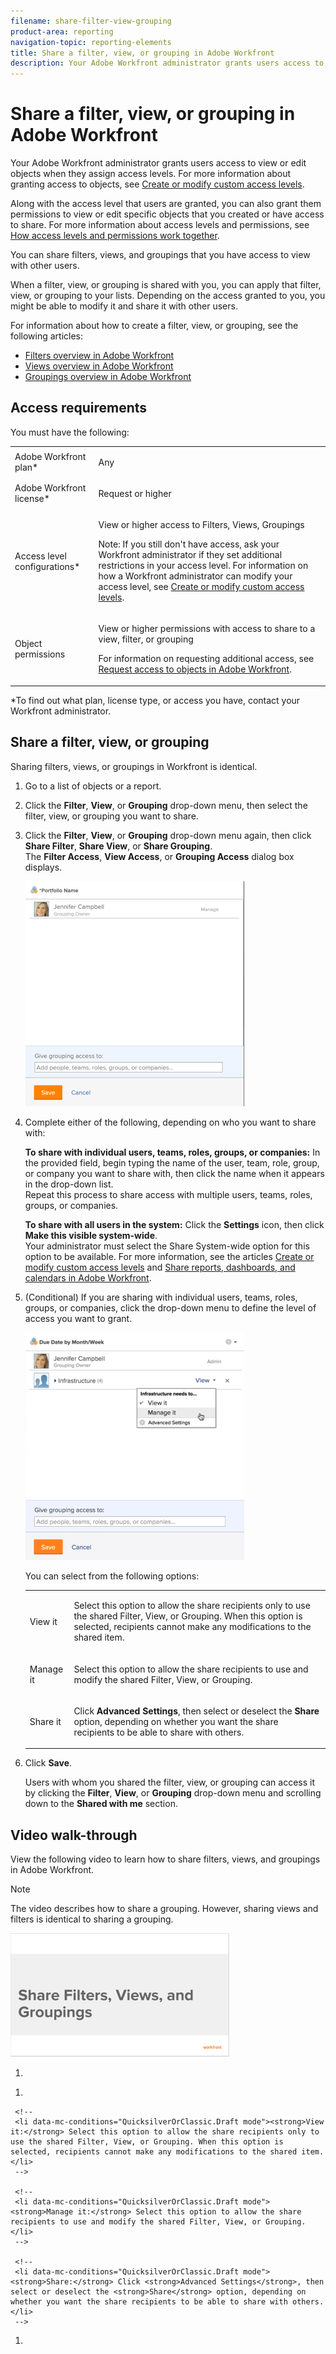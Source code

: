 ```yaml
---
filename: share-filter-view-grouping
product-area: reporting
navigation-topic: reporting-elements
title: Share a filter, view, or grouping in Adobe Workfront
description: Your Adobe Workfront administrator grants users access to view or edit objects when they assign access levels. For more information about granting access to objects, see Create or modify custom access levels.
---
```


# Share a filter, view, or grouping in Adobe Workfront

Your Adobe Workfront administrator grants users access to view or edit objects when they assign access levels. For more information about granting access to objects, see [Create or modify custom access levels](../../../administration-and-setup/add-users/configure-and-grant-access/create-modify-access-levels.md).

Along with the access level that users are granted, you can also grant them permissions to view or edit specific objects that you created or have access to share. For more information about access levels and permissions, see [How access levels and permissions work together](../../../administration-and-setup/add-users/access-levels-and-object-permissions/how-access-levels-permissions-work-together.md).

You can share filters, views, and groupings that you have access to view with other users.

When a filter, view, or grouping is shared with you, you can apply that filter, view, or grouping to your lists. Depending on the access granted to you, you might be able to modify it and share it with other users.

For information about how to create a filter, view, or grouping, see the following articles:

* [Filters overview in Adobe Workfront](../../../reports-and-dashboards/reports/reporting-elements/filters-overview.md) 
* [Views overview in Adobe Workfront](../../../reports-and-dashboards/reports/reporting-elements/views-overview.md) 
* [Groupings overview in Adobe Workfront](../../../reports-and-dashboards/reports/reporting-elements/groupings-overview.md)

## Access requirements

You must have the following:

<table cellspacing="0"> 
 <col> 
 <col> 
 <tbody> 
  <tr> 
   <td role="rowheader">Adobe Workfront plan*</td> 
   <td> <p>Any </p> </td> 
  </tr> 
  <tr> 
   <td role="rowheader">Adobe Workfront license*</td> 
   <td> <p>Request or higher</p> </td> 
  </tr> 
  <tr> 
   <td role="rowheader">Access level configurations*</td> 
   <td> <p>View or higher access to&nbsp;Filters, Views, Groupings</p> <p>Note: If you still don't have access, ask your Workfront administrator if they set additional restrictions in your access level. For information on how a Workfront administrator can modify your access level, see <a href="../../../administration-and-setup/add-users/configure-and-grant-access/create-modify-access-levels.md" class="MCXref xref">Create or modify custom access levels</a>.</p> </td> 
  </tr> 
  <tr> 
   <td role="rowheader">Object permissions</td> 
   <td> <p>View or higher permissions with access to share to a view, filter, or grouping</p> <p>For information on requesting additional access, see <a href="../../../workfront-basics/grant-and-request-access-to-objects/request-access.md" class="MCXref xref">Request access to objects in Adobe Workfront</a>.</p> </td> 
  </tr> 
 </tbody> 
</table>

&#42;To find out what plan, license type, or access you have, contact your Workfront administrator.

## Share a filter, view, or grouping

Sharing filters, views, or groupings in Workfront is identical.

1. Go to a list of objects or a report.
1. Click the **Filter**, **View**, or **Grouping** drop-down menu, then select the filter, view, or grouping you want to share.
1. Click the **Filter**, **View**, or **Grouping** drop-down menu again, then click **Share Filter**, **Share View**, or **Share Grouping**.  
   The **Filter Access**, **View Access**, or **Grouping Access** dialog box displays.

   ![](assets/share-grouping-user-list-350x360.png)

1. Complete either of the following, depending on who you want to share with:

   **To share with individual users, teams, roles, groups, or companies:** In the provided field, begin typing the name of the user, team, role, group, or company you want to share with, then click the name when it appears in the drop-down list.  
   Repeat this process to share access with multiple users, teams, roles, groups, or companies.

   **To share with all users in the system:** Click the **Settings** icon, then click **Make this visible system-wide**.  
   Your administrator must select the Share System-wide option for this option to be available. For more information, see the articles [Create or modify custom access levels](../../../administration-and-setup/add-users/configure-and-grant-access/create-modify-access-levels.md) and [Share reports, dashboards, and calendars in Adobe Workfront](../../../workfront-basics/grant-and-request-access-to-objects/permissions-reports-dashboards-calendars.md).

1. (Conditional) If you are sharing with individual users, teams, roles, groups, or companies, click the drop-down menu to define the level of access you want to grant.

   ![](assets/share-grouping-with-team-view-access-in-list-350x364.png)

   You can select from the following options:

   <table cellspacing="0"> 
    <col> 
    <col> 
    <tbody> 
     <tr> 
      <td role="rowheader">View it</td> 
      <td> <p>Select this option to allow the share recipients only to use the shared Filter, View, or Grouping. When this option is selected, recipients cannot make any modifications to the shared item.</p> </td> 
     </tr> 
     <tr> 
      <td role="rowheader">Manage it</td> 
      <td> <p>Select this option to allow the share recipients to use and modify the shared Filter, View, or Grouping.</p> </td> 
     </tr> 
     <tr> 
      <td role="rowheader">Share it</td> 
      <td> <p>Click <strong>Advanced Settings</strong>, then select or deselect the <strong>Share</strong> option, depending on whether you want the share recipients to be able to share with others.</p> </td> 
     </tr> 
    </tbody> 
   </table>

1. Click **Save**.

   Users with whom you shared the filter, view, or grouping can access it by clicking the **Filter**, **View**, or **Grouping** drop-down menu and scrolling down to the **Shared with me** section.

## Video walk-through

View the following video to learn how to share filters, views, and groupings in Adobe Workfront.

>[!NOTE]
>
>The video describes how to share a grouping. However, sharing views and filters is identical to sharing a grouping.

[ ![](assets/video-share-reporting-elements-350x198.png)](https://workfront-video.wistia.com/medias/wj9snapqio)

<!--
<h2 data-mc-conditions="QuicksilverOrClassic.Draft mode"><a name="Addition"></a>Additional information</h2>
-->

<!--
<p data-mc-conditions="QuicksilverOrClassic.Draft mode">See also:</p>
-->

  <!--
  <li data-mc-conditions="QuicksilverOrClassic.Draft mode"><a href="../../../reports-and-dashboards/reports/reporting-elements/reporting-elements-filters-views-groupings.md" class="MCXref xref">Reporting elements: filters, views, and groupings</a> </li>
  -->

  <!--
  <li data-mc-conditions="QuicksilverOrClassic.Draft mode"><a href="../../../reports-and-dashboards/reports/creating-and-managing-reports/create-custom-report.md" class="MCXref xref">Create a custom report</a> </li>
  -->

  <!--
  <li data-mc-conditions="QuicksilverOrClassic.Draft mode"><a href="../../../reports-and-dashboards/reports/reporting-elements/create-groupings.md" class="MCXref xref">Create groupings in Adobe Workfront</a> </li>
  -->

  <!--
  <li data-mc-conditions="QuicksilverOrClassic.Draft mode"><a href="../../../reports-and-dashboards/reports/reporting-elements/edit-existing-groupings.md" class="MCXref xref">Edit existing groupings</a> </li>
  -->

  <!--
  <li data-mc-conditions="QuicksilverOrClassic.Draft mode"><a href="../../../reports-and-dashboards/reports/reporting-elements/filters-overview.md" class="MCXref xref">Filters overview in Adobe Workfront</a> </li>
  -->

  <!--
  <li data-mc-conditions="QuicksilverOrClassic.Draft mode"><a href="../../../reports-and-dashboards/reports/reporting-elements/views-overview.md" class="MCXref xref">Views overview in Adobe Workfront</a> </li>
  -->

  <!--
  <li data-mc-conditions="QuicksilverOrClassic.Draft mode"><a href="../../../reports-and-dashboards/reports/reporting-elements/groupings-overview.md" class="MCXref xref">Groupings overview in Adobe Workfront</a> </li>
  -->

<!--
<p data-mc-conditions="QuicksilverOrClassic.Draft mode">Old content</p>
-->

<!--
<p data-mc-conditions="QuicksilverOrClassic.Draft mode">You can share Filters, Views, and Groupings with other users.</p>
-->

<!--
<p data-mc-conditions="QuicksilverOrClassic.Draft mode">When a Filter, View, or Grouping is shared with you, you can apply that Filter, View, or Grouping to your lists. Depending on the access granted to you, you might be able to modify it and share it with other users.</p>
-->

<!--
<p data-mc-conditions="QuicksilverOrClassic.Draft mode">For information about how to create a Filter, View, or Grouping, see <a href="../../../reports-and-dashboards/reports/reporting-elements/filters-overview.md" class="MCXref xref">Filters overview in Adobe Workfront</a> <a href="../../../reports-and-dashboards/reports/reporting-elements/views-overview.md" class="MCXref xref">Views overview in Adobe Workfront</a> and <a href="../../../reports-and-dashboards/reports/reporting-elements/groupings-overview.md" class="MCXref xref">Groupings overview in Adobe Workfront</a>.</p>
-->

  <!--
  <li data-mc-conditions="QuicksilverOrClassic.Draft mode"><a href="#sharing-a-filter-view-or-grouping" class="MCXref xref">Sharing a Filter, View, or Grouping</a> </li>
  -->

  <!--
  <li data-mc-conditions="QuicksilverOrClassic.Draft mode"><a href="#viewing-a-filter-view-or-grouping-that-has-been-shared-with-you" class="MCXref xref">Viewing a Filter, View, or Grouping That Has Been Shared with You</a> </li>
  -->

  <!--
  <li data-mc-conditions="QuicksilverOrClassic.Draft mode"><a href="#removing-a-shared-filter-view-or-grouping" class="MCXref xref">Removing a Shared Filter, View, or Grouping</a> </li>
  -->

<!--
<h2 data-mc-conditions="QuicksilverOrClassic.Draft mode"><a name="sharing-a-filter-view-or-grouping"></a>Sharing a Filter, View, or Grouping</h2>
-->

   <!--
   <li value="1" data-mc-conditions="QuicksilverOrClassic.Draft mode">Click the <strong>Filter</strong>, <strong>View</strong>, or <strong>Grouping</strong> drop-down menu, then select the Filter, View, or Grouping you want to share.</li>
   -->

   <!--
   <li value="2" data-mc-conditions="QuicksilverOrClassic.Draft mode">Click the <strong>Filter</strong>, <strong>View</strong>, or <strong>Grouping</strong> drop-down menu again, then click <strong>Share Filter</strong>, <strong>Share View</strong>, or <strong>Share Grouping</strong>.<br>The Filter Access, View Access, or Grouping Access dialog box is displayed.<br><img src="assets/share-filterviewgrouping-350x382.png" alt="" style="width: 350;height: 382;"></li>
   -->

1. 

   <!--
   <p data-mc-conditions="QuicksilverOrClassic.Draft mode">Complete either of the following, depending on who you want to share with:</p>
   -->

   <!--
   <p data-mc-conditions="QuicksilverOrClassic.Draft mode"><strong>To share with individual users, teams, roles, groups, or companies:</strong> In the provided field, begin typing the name of the user, team, role, group, or company you want to share with, then click the name when it appears in the drop-down list.<br>Repeat this process to share access with multiple users, teams, roles, groups, or companies.</p>
   -->

   <!--
   <p data-mc-conditions="QuicksilverOrClassic.Draft mode"><strong>To share with all users in the system:</strong> Click the <strong>Settings</strong> icon, then click <strong>Make this visible system-wide</strong>.<br>Your administrator must select the Share System-wide option for this option to be available. For more information, see <a href="../../../administration-and-setup/add-users/configure-and-grant-access/create-modify-access-levels.md" class="MCXref xref">Create or modify custom access levels</a> and <a href="../../../workfront-basics/grant-and-request-access-to-objects/permissions-reports-dashboards-calendars.md" class="MCXref xref">Share reports, dashboards, and calendars in Adobe Workfront</a>.</p>
   -->

1. 

   <!--
   <p data-mc-conditions="QuicksilverOrClassic.Draft mode">(Conditional) If you are sharing with individual users, teams, roles, groups, or companies, click the drop-down menu to define the level of access you want to grant.<br><img src="assets/share-filterviewgrouping-dropdown-350x380.png" alt="" style="width: 350;height: 380;"></p>
   -->

   <!--
   <p data-mc-conditions="QuicksilverOrClassic.Draft mode">You can select from the following options:</p>
   -->

     <!--   
     <li data-mc-conditions="QuicksilverOrClassic.Draft mode"><strong>View it:</strong> Select this option to allow the share recipients only to use the shared Filter, View, or Grouping. When this option is selected, recipients cannot make any modifications to the shared item.</li>   
     -->

     <!--   
     <li data-mc-conditions="QuicksilverOrClassic.Draft mode"><strong>Manage it:</strong> Select this option to allow the share recipients to use and modify the shared Filter, View, or Grouping.</li>   
     -->

     <!--   
     <li data-mc-conditions="QuicksilverOrClassic.Draft mode"><strong>Share:</strong> Click <strong>Advanced Settings</strong>, then select or deselect the <strong>Share</strong> option, depending on whether you want the share recipients to be able to share with others.</li>   
     -->

1. 

   <!--
   <p data-mc-conditions="QuicksilverOrClassic.Draft mode">Click <strong>Save</strong></p>
   -->

   <!--
   <p data-mc-conditions="QuicksilverOrClassic.Draft mode">Users can access the shared Filter, View, or Grouping as described in <a href="#viewing-a-filter-view-or-grouping-that-has-been-shared-with-you" class="MCXref xref">Viewing a Filter, View, or Grouping That Has Been Shared with You</a>.</p>
   -->

   <!--
   <p data-mc-conditions="QuicksilverOrClassic.Draft mode">Users who you share the Filter, View, or Grouping with can access the shared Filter, View, or Grouping by clicking the <strong>Filter</strong>, <strong>View</strong>, or <strong>Grouping</strong> drop-down menu and scrolling down to the <strong>Shared with me</strong> section.</p>
   -->


